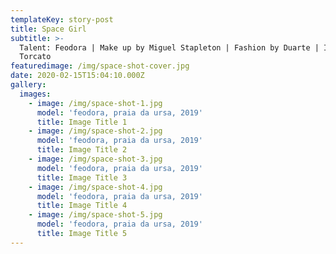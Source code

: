 ```yaml
---
templateKey: story-post
title: Space Girl
subtitle: >-
  Talent: Feodora | Make up by Miguel Stapleton | Fashion by Duarte | Inês
  Torcato    
featuredimage: /img/space-shot-cover.jpg
date: 2020-02-15T15:04:10.000Z
gallery:
  images:
    - image: /img/space-shot-1.jpg
      model: 'feodora, praia da ursa, 2019'
      title: Image Title 1
    - image: /img/space-shot-2.jpg
      model: 'feodora, praia da ursa, 2019'
      title: Image Title 2
    - image: /img/space-shot-3.jpg
      model: 'feodora, praia da ursa, 2019'
      title: Image Title 3
    - image: /img/space-shot-4.jpg
      model: 'feodora, praia da ursa, 2019'
      title: Image Title 4
    - image: /img/space-shot-5.jpg
      model: 'feodora, praia da ursa, 2019'
      title: Image Title 5
---
```


